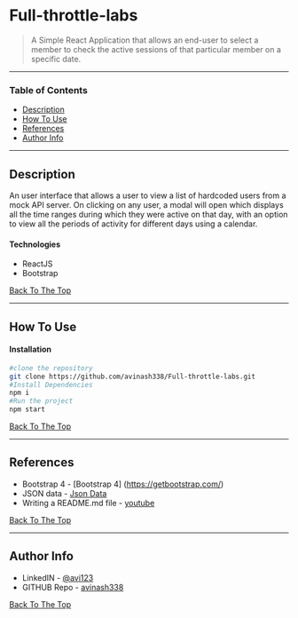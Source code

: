 # Full-throttle-labs

> A Simple React Application that allows an end-user to select a member to check the active sessions of that particular member on a specific date.

---

### Table of Contents

- [Description](#description)
- [How To Use](#how-to-use)
- [References](#references)
- [Author Info](#author-info)

---

## Description

An user interface that allows a user to view a list of hardcoded
users from a mock API server. On clicking on any user, a modal will open which displays
all the time ranges during which they were active on that day, with an option to view all the
periods of activity for different days using a calendar.

#### Technologies

- ReactJS
- Bootstrap

[Back To The Top](#Full-throttle-labs)

---

## How To Use

#### Installation

```bash
#clone the repository
git clone https://github.com/avinash338/Full-throttle-labs.git
#Install Dependencies
npm i
#Run the project
npm start
```

[Back To The Top](#Full-throttle-labs)

---

## References
- Bootstrap 4 - [Bootstrap 4] (https://getbootstrap.com/)
- JSON data - [Json Data](http://localhost:3001/members)
- Writing a README.md file - [youtube](https://www.youtube.com/watch?v=eVGEea7adDM&t=333s)

[Back To The Top](#Full-throttle-labs)

---

## Author Info

- LinkedIN - [@avi123](https://www.linkedin.com/in/avi123/)
- GITHUB Repo - [avinash338](https://github.com/avinash338/Full-throttle-labs)

[Back To The Top](#Full-throttle-labs)
